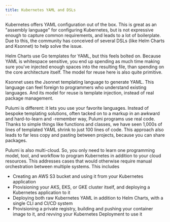 ```yaml
---
title: Kubernetes YAML and DSLs
---
```


Kubernetes offers YAML configuration out of the box. This is great as an "assembly language" for configuring
Kubernetes, but is not expressive enough to capture common requirements, and leads to a lot of boilerplate. Due
to this, the community has conceived of several DSLs (like Helm Charts and Ksonnet) to help solve the issue.

Helm Charts use Go templates for YAML, but this feels bolted on. Because YAML is whitespace sensitive, you end up
spending as much time making sure you've injected enough spaces into the resulting file, than spending on the core
architecture itself. The model for reuse here is also quite primitive.

Ksonnet uses the Jsonnet templating language to generate YAML. This language can feel foreign to programmers
who understand existing languages. And its model for reuse is template injection, instead of real package management.

Pulumi is different: it lets you use your favorite languages. Instead of bespoke templating solutions, often tacked on
to a markup in an awkward and hard-to-learn and -remember way, Pulumi programs use real code. Thanks to simple things
like functions and classes, we have seen 1,000s of lines of templated YAML shrink to just 100 lines of code.
This approach also leads to far less copy and pasting between projects, because you can share packages.

Pulumi is also multi-cloud. So, you only need to learn one programming model, tool, and workflow to program Kubernetes
in addition to your cloud resources. This addresses cases that would otherwise require manual orchestration between
multiple systems. This includes

* Creating an AWS S3 bucket and using it from your Kubernetes application
* Provisioning your AKS, EKS, or GKE cluster itself, and deploying a Kubernetes application to it
* Deploying both raw Kubernetes YAML in addition to Helm Charts, with a single CLI and CI/CD system
* Provisioning a private registry, building and pushing your container image to it, and revving your Kubernetes
    Deployment to use it
